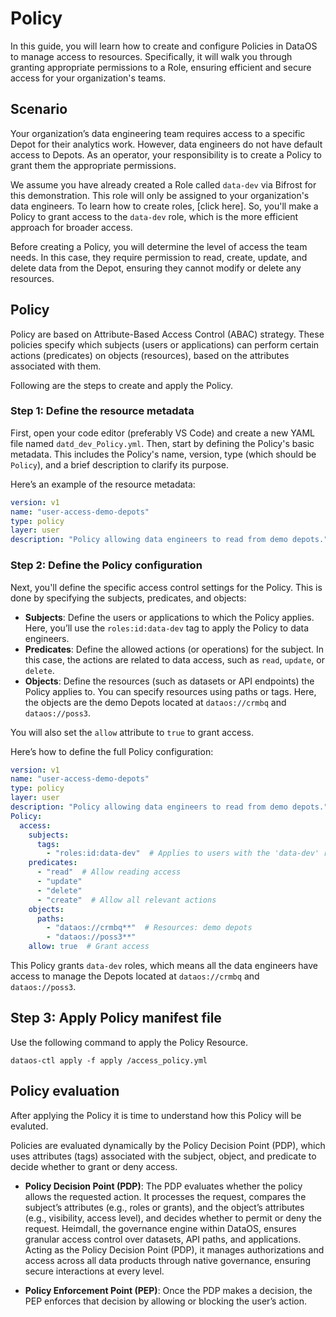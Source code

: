 # Policy

In this guide, you will learn how to create and configure Policies in DataOS to manage access to resources. Specifically, it will walk you through granting appropriate permissions to a Role, ensuring efficient and secure access for your organization's teams.

## Scenario

Your organization’s data engineering team requires access to a specific Depot for their analytics work. However, data engineers do not have default access to Depots. As an operator, your responsibility is to create a Policy to grant them the appropriate permissions.

We assume you have already created a Role called `data-dev` via Bifrost for this demonstration. This role will only be assigned to your organization's data engineers. To learn how to create roles, [click here]. So, you'll make a Policy to grant access to the `data-dev` role, which is the more efficient approach for broader access.

Before creating a Policy, you will determine the level of access the team needs. In this case, they require permission to read, create, update, and delete data from the Depot, ensuring they cannot modify or delete any resources.


## Policy

Policy are based on Attribute-Based Access Control (ABAC) strategy. These policies specify which subjects (users or applications) can perform certain actions (predicates) on objects (resources), based on the attributes associated with them.

Following are the steps to create and apply the Policy.

### **Step 1: Define the resource metadata**

First, open your code editor (preferably VS Code) and create a new YAML file named `datd_dev_Policy.yml`. Then, start by defining the Policy's basic metadata. This includes the Policy's name, version, type (which should be `Policy`), and a brief description to clarify its purpose.

Here’s an example of the resource metadata:

```yaml
version: v1
name: "user-access-demo-depots"
type: policy
layer: user
description: "Policy allowing data engineers to read from demo depots."
```

### **Step 2: Define the Policy configuration**

Next, you'll define the specific access control settings for the Policy. This is done by specifying the subjects, predicates, and objects:

- **Subjects**: Define the users or applications to which the Policy applies. Here, you’ll use the `roles:id:data-dev` tag to apply the Policy to data engineers.
- **Predicates**: Define the allowed actions (or operations) for the subject. In this case, the actions are related to data access, such as `read`, `update`, or `delete`.
- **Objects**: Define the resources (such as datasets or API endpoints) the Policy applies to. You can specify resources using paths or tags. Here, the objects are the demo Depots located at `dataos://crmbq` and `dataos://poss3`.

You will also set the `allow` attribute to `true` to grant access.

Here’s how to define the full Policy configuration:

```yaml
version: v1
name: "user-access-demo-depots"
type: policy
layer: user
description: "Policy allowing data engineers to read from demo depots."
Policy:
  access:
    subjects:
      tags:
        - "roles:id:data-dev"  # Applies to users with the 'data-dev' role
    predicates:
      - "read"  # Allow reading access
      - "update"
      - "delete"
      - "create"  # Allow all relevant actions
    objects:
      paths:
        - "dataos://crmbq**"  # Resources: demo depots
        - "dataos://poss3**"
    allow: true  # Grant access

```

This Policy grants `data-dev` roles, which means all the data engineers have access to manage the Depots located at `dataos://crmbq` and `dataos://poss3`.

## Step 3: Apply Policy manifest file

Use the following command to apply the Policy Resource.

```
dataos-ctl apply -f apply /access_policy.yml
```

## Policy evaluation

After applying the Policy it is time to understand how this Policy will be evaluted.

Policies are evaluated dynamically by the Policy Decision Point (PDP), which uses attributes (tags) associated with the subject, object, and predicate to decide whether to grant or deny access.

- **Policy Decision Point (PDP)**: The PDP evaluates whether the policy allows the requested action. It processes the request, compares the subject’s attributes (e.g., roles or grants), and the object’s attributes (e.g., visibility, access level), and decides whether to permit or deny the request. Heimdall, the governance engine within DataOS, ensures granular access control over datasets, API paths, and applications. Acting as the Policy Decision Point (PDP), it manages authorizations and access across all data products through native governance, ensuring secure interactions at every level.

- **Policy Enforcement Point (PEP)**: Once the PDP makes a decision, the PEP enforces that decision by allowing or blocking the user’s action.
